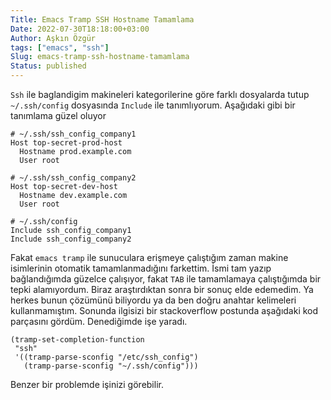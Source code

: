 ```yaml
---
Title: Emacs Tramp SSH Hostname Tamamlama
Date: 2022-07-30T18:18:00+03:00
Author: Aşkın Özgür
tags: ["emacs", "ssh"]
Slug: emacs-tramp-ssh-hostname-tamamlama
Status: published
---
```


`Ssh` ile baglandigim makineleri kategorilerine göre farklı dosyalarda tutup `~/.ssh/config` dosyasında `Include` ile tanımlıyorum.
Aşağıdaki gibi bir tanımlama güzel oluyor


```config
# ~/.ssh/ssh_config_company1
Host top-secret-prod-host
  Hostname prod.example.com
  User root
  
# ~/.ssh/ssh_config_company2
Host top-secret-dev-host
  Hostname dev.example.com
  User root

# ~/.ssh/config
Include ssh_config_company1
Include ssh_config_company2
```

Fakat `emacs tramp` ile sunuculara erişmeye çalıştığım zaman makine isimlerinin otomatik tamamlanmadığını farkettim.
İsmi tam yazıp bağlandığımda güzelce çalışıyor, fakat `TAB` ile tamamlamaya çalıştığımda bir tepki alamıyordum.
Biraz araştırdıktan sonra bir sonuç elde edemedim. Ya herkes bunun çözümünü biliyordu ya da ben doğru anahtar kelimeleri kullanmamıştım.
Sonunda ilgisizi bir stackoverflow postunda aşağıdaki kod parçasını gördüm. Denediğimde işe yaradı.

```elisp
(tramp-set-completion-function
 "ssh"
 '((tramp-parse-sconfig "/etc/ssh_config")
   (tramp-parse-sconfig "~/.ssh/config")))
```

Benzer bir problemde işinizi görebilir.
 

<!--more-->
